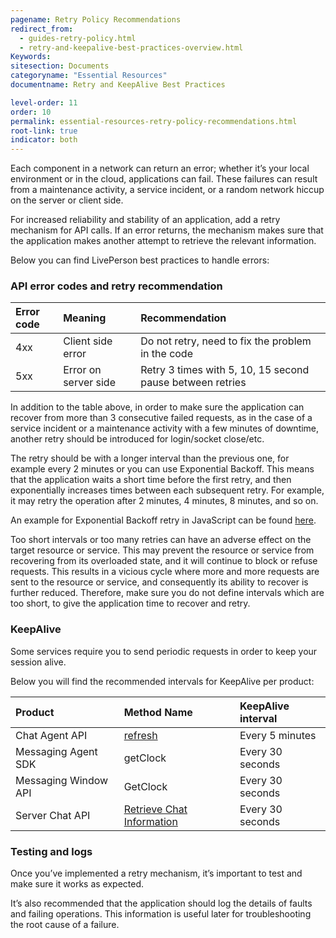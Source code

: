 ```yaml
---
pagename: Retry Policy Recommendations
redirect_from:
  - guides-retry-policy.html
  - retry-and-keepalive-best-practices-overview.html
Keywords:
sitesection: Documents
categoryname: "Essential Resources"
documentname: Retry and KeepAlive Best Practices

level-order: 11
order: 10
permalink: essential-resources-retry-policy-recommendations.html
root-link: true
indicator: both  
---
```


Each component in a network can return an error; whether it’s your local environment or in the cloud, applications can fail. These failures can result from a maintenance activity, a service incident, or a random network hiccup on the server or client side.

For increased reliability and stability of an application, add a retry mechanism for API calls.  If an error returns, the mechanism makes sure that the application makes another attempt to retrieve the relevant information.

Below you can find LivePerson best practices to handle errors:

### API error codes and retry recommendation

| Error code   |      Meaning      |  Recommendation |
|:-------------|:------------------|:----------------|
| 4xx          | Client side error | Do not retry, need to fix the problem in the code |
| 5xx          | Error on server side  | Retry 3 times with 5, 10, 15 second pause between retries |


In addition to the table above, in order to make sure the application can recover from more than 3 consecutive failed requests, as in the case of a service incident or a maintenance activity with a few minutes of downtime, another retry should be introduced for login/socket close/etc.

The retry should be with a longer interval than the previous one, for example every 2 minutes or you can use Exponential Backoff. This means that the application waits a short time before the first retry, and then exponentially increases times between each subsequent retry. For example, it may retry the operation after 2 minutes, 4 minutes, 8 minutes, and so on.

An example for Exponential Backoff retry in JavaScript can be found [here](https://jsfiddle.net/orenkatz/xqhxy8x4/).

Too short intervals or too many retries can have an adverse effect on the target resource or service. This may prevent the resource or service from recovering from its overloaded state, and it will continue to block or refuse requests. This results in a vicious cycle where more and more requests are sent to the resource or service, and consequently its ability to recover is further reduced. Therefore, make sure you do not define intervals which are too short, to give the application time to recover and retry.

### KeepAlive

Some services require you to send periodic requests in order to keep your session alive.

Below you will find the recommended intervals for KeepAlive per product:


| Product   |      Method Name      |  KeepAlive interval |
|:----------|:-------------|:------|
| Chat Agent API | [refresh](agent-refresh.html) | Every 5 minutes |
| Messaging Agent SDK |   getClock   | Every 30 seconds |
|  Messaging Window API |    GetClock  | Every 30 seconds  |
| Server Chat API |   [Retrieve Chat Information](consumer-experience-server-chat-retrieve-chat-information.html)   |  Every 30 seconds |

### Testing and logs

Once you’ve implemented a retry mechanism, it’s important to test and make sure it works as expected.

It’s also recommended that the application should log the details of faults and failing operations. This information is useful later for troubleshooting the root cause of a failure.
